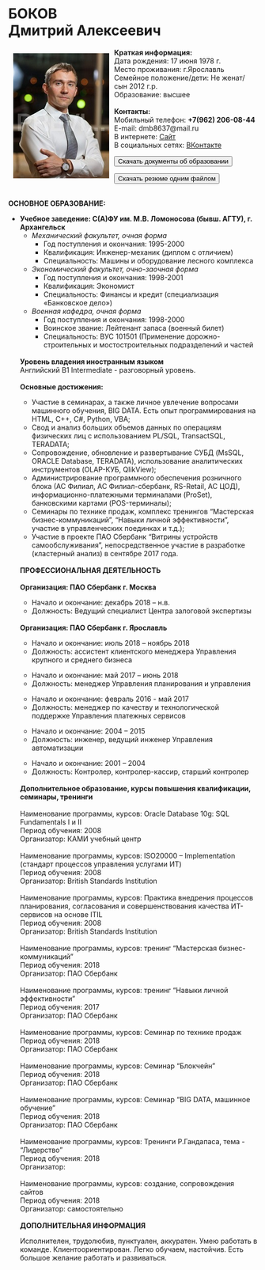 <h1>БОКОВ
<br>Дмитрий Алексеевич</h1>
<p><img src="1_MG_3769.jpg" valign="top" align="left" style="border: 10px solid transparent;">
<strong>Краткая информация:</strong>
 <br>Дата рождения: 17 июня 1978 г.
 <br>Место проживания: г.Ярославль
 <br>Семейное положение/дети: Не женат/сын 2012 г.р.
 <br>Образование: высшее
 <br>
 <br><strong>Контакты:</strong>
 <br>Мобильный телефон: <strong>+7(962) 206-08-44</strong>
 <br>E-mail: dmb8637@mail.ru
 <br>В интернете: <a HREF="https://dmb8637.github.io/Bokov-Dmitry" target="_blank">Сайт</a>
 <br>В социальных сетях: <a HREF="https://vk.com/id32994005" target="_blank">ВКонтакте</a>
</p>
<!--***********************************************************-->
<p align="left"><a href="документы об образовании-rotated-pages-deleted.pdf" download=""><button>Скачать документы об образовании</button></a></p>
<p align="left"><a href="anketa_D_A_Bokov.pdf" download=""><button>Скачать резюме одним файлом</button></a></p>
<!--***********************************************************-->
<br><strong>ОСНОВНОЕ ОБРАЗОВАНИЕ:</strong>
<br>
<ul>
  <li><b>Учебное заведение: С(А)ФУ им. М.В. Ломоносова (бывш. АГТУ), г. Архангельск</b>
  <ul>
   <li><i>Механический факультет, очная форма</i>
     <ul>    
       <li>Год поступления и окончания: 1995-2000</li>
       <li>Квалификация: Инженер-механик (диплом с отличием)</li>
       <li>Специальность: Машины и оборудование лесного комплекса</li>
     </ul>    
   </li>
  <li><i>Экономический факультет, очно-заочная форма</i>
   <ul>    
     <li>Год поступления и окончания: 1998-2001</li>
     <li>Квалификация: Экономист</li>
     <li>Специальность: Финансы и кредит (специализация «Банковское дело»)</li>
   </ul>    
  </li>
  <li><i>Военная кафедра, очная форма</i>
   <ul>    
     <li>Год поступления и окончания: 1998-2000</li>
     <li>Воинское звание: Лейтенант запаса (военный билет)</li>
     <li>Специальность: ВУС 101501 (Применение дорожно-строительных и мостостроительных подразделений и частей</li>
   </ul>    
  </li>
</ul>
</li>
<!--***********************************************************-->
<br><strong>Уровень владения иностранным языком</strong>
<br>Английский B1 Intermediate - разговорный уровень.
<!--***********************************************************-->
<br>
 <br><strong>Основные достижения:</strong>
<br> 
<ul>
  <li>Участие в семинарах, а также личное увлечение вопросами машинного обучения, BIG DATA. Есть опыт программирования на HTML, С++, С#, Python, VBA;</li>
  <li>Cвод и анализ больших объемов данных по операциям физических лиц с использованием PL/SQL, TransactSQL, TERADATA;</li>
  <li>Сопровождение, обновление и развертывание СУБД (MsSQL, ORACLE Database, TERADATA), использование аналитических инструментов (OLAP-КУБ, QlikView);</li>
  <li>Администрирование программного обеспечения розничного блока (АС Филиал, АС Филиал-сбербанк, RS-Retail, АС ЦОД), информационно-платежными терминалами (ProSet), банковскими картами (POS-терминалы);</li>
  <li>Семинары по технике продаж, комплекс тренингов “Мастерская бизнес-коммуникаций”, “Навыки личной эффективности”, участие в управленческих поединках и т.д.);</li>
  <li>Участие в проекте ПАО Сбербанк “Витрины устройств самообслуживания”, непосредственное участие в разработке (кластерный анализ) в сентябре 2017 года.</li>
</ul>  
<!--***********************************************************-->
<br><strong>ПРОФЕССИОНАЛЬНАЯ ДЕЯТЕЛЬНОСТЬ</strong>
<br> 
<br><strong>Организация: ПАО Сбербанк г. Москва</strong>
 <ul>
  <li>Начало и окончание: декабрь 2018 – н.в.</li>
  <li>Должность: Ведущий специалист Центра залоговой экспертизы</li>
 </ul>
<br><strong>Организация: ПАО Сбербанк г. Ярославль</strong>
 <ul>
  <li>Начало и окончание: июль 2018 – ноябрь 2018</li>
  <li>Должность: ассистент клиентского менеджера Управления крупного и среднего бизнеса</li>
 </ul>
 <ul>
  <li>Начало и окончание: май 2017 – июнь 2018</li>
  <li>Должность: менеджер Управления планирования и управления</li>
 </ul>
 <ul>
  <li>Начало и окончание: февраль 2016 - май 2017</li>
  <li>Должность: менеджер по качеству и технологической поддержке Управления платежных сервисов</li>
 </ul>
 <ul>
  <li>Начало и окончание: 2004 – 2015</li>
  <li>Должность: инженер, ведущий инженер Управления автоматизации</li>
 </ul>
 <ul>
  <li>Начало и окончание: 2001 – 2004</li>
  <li>Должность: Контролер, контролер-кассир, старший контролер</li>
 </ul>
 <!--***********************************************************-->
<br><strong>Дополнительное образование, курсы повышения квалификации, семинары, тренинги</strong>
<br>
<br>Наименование программы, курсов: Oracle Database 10g: SQL Fundamentals I и II
<br>Период обучения: 2008
<br>Организатор: КАМИ учебный центр
<br>
<br>Наименование программы, курсов: ISO20000 – Implementation (стандарт процессов управления услугами ИТ)
<br>Период обучения: 2008
<br>Организатор: British Standards Institution
<br>
<br>Наименование программы, курсов: Практика внедрения процессов планирования, согласования и совершенствования качества ИТ-сервисов на основе ITIL
<br>Период обучения: 2008
<br>Организатор: British Standards Institution
<br>
<br>Наименование программы, курсов: тренинг “Мастерская бизнес-коммуникаций”
<br>Период обучения: 2018
<br>Организатор: ПАО Сбербанк
<br>
<br>Наименование программы, курсов: тренинг “Навыки личной эффективности”
<br>Период обучения: 2017
<br>Организатор: ПАО Сбербанк
<br>
<br>Наименование программы, курсов: Семинар по технике продаж
<br>Период обучения: 2018
<br>Организатор: ПАО Сбербанк
<br>
<br>Наименование программы, курсов: Семинар “Блокчейн”
<br>Период обучения: 2018
<br>Организатор: ПАО Сбербанк
<br>
<br>Наименование программы, курсов: Семинар “BIG DATA, машинное обучение”
<br>Период обучения: 2018
<br>Организатор: ПАО Сбербанк
<br>
<br>Наименование программы, курсов: Тренинги Р.Гандапаса, тема - “Лидерство”
<br>Период обучения: 2018
<br>Организатор:
<br>
<br>Наименование программы, курсов: создание, сопровождения сайтов
<br>Период обучения: 2018
<br>Организатор: самостоятельно
<br>
 <!--***********************************************************-->
<br><strong>ДОПОЛНИТЕЛЬНАЯ ИНФОРМАЦИЯ</strong>
<p>Исполнителен, трудолюбив, пунктуален, аккуратен. Умею работать в команде. Клиентоориентирован. Легко обучаем, настойчив. Есть большое желание работать и развиваться.</p>

